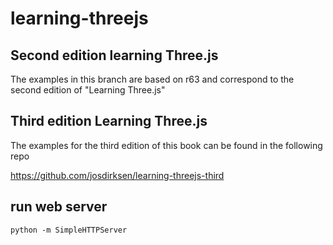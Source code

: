 learning-threejs
================

## Second edition learning Three.js

The examples in this branch are based on r63 and correspond to the second edition of "Learning Three.js"

## Third edition Learning Three.js

The examples for the third edition of this book can be found in the following repo

https://github.com/josdirksen/learning-threejs-third


## run web server
```
python -m SimpleHTTPServer 
```